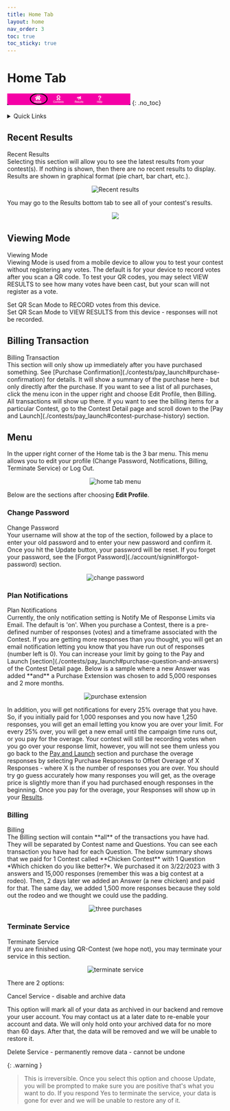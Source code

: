 ```yaml
---
title: Home Tab
layout: home
nav_order: 3
toc: true
toc_sticky: true
---
```


# Home Tab

![Home](../assets/images/tabbar_home.png)
{: .no_toc}

<div class="sticky-gotop">
<span class="inline-icon"><i class="fa-solid fa-arrow-up"></i></span>
</div>
<div class="sticky-right">
<details markdown="block">
  <summary>
    Quick Links
  </summary>
  {: .text-delta }
- Quick Links
{: toc}
</details>
</div>

## Recent Results
<div class="accordion-bar">Recent Results</div>
  Selecting this section will allow you to see the latest results from your contest(s).  If nothing is shown, then there are no recent
  results to display.  Results are shown in graphical format (pie chart, bar chart, etc.).  

  <p align="center" class="screen-shot">
  <img class="image-border" alt="Recent results" src="../../assets/images/recent_results.png">
  </p>

  You may go to the Results bottom tab to see all of your contest's results.

<p align="center" class="screen-shot">
  <img width="72" src="../../assets/images/tab_results.png">
</p>

## Viewing Mode
<div class="accordion-bar">Viewing Mode</div>
Viewing Mode is used from a mobile device to allow you to test your contest without registering any votes.  
The default is for your device to record votes after you scan a QR code.  To test your QR codes, you may select
VIEW RESULTS to see how many votes have been cast, but your scan will not register as a vote.

  <span class="inline-icon"><i class="fa-regular fa-circle"></i></span>Set QR Scan Mode to RECORD votes from this device.<br/>
  <span class="inline-icon"><i class="fa-regular fa-circle-dot"></i></span>Set QR Scan Mode to VIEW RESULTS from this device - responses will not be recorded.

## Billing Transaction
<div class="accordion-bar">Billing Transaction</div>
This section will only show up immediately after you have purchased something. See [Purchase Confirmation](./contests/pay_launch#purchase-confirmation) for details.  It will show a summary of the purchase here - but only directly after the purchase.  If you want to see a list of all purchases, click the menu icon <span class="inline-icon"><i class="fa-solid fa-bars"></i></span> in the upper right and choose Edit Profile, then Billing.  All transactions will show up there.  If you want to see the billing items for a particular Contest, go to the Contest Detail page and scroll down to the [Pay and Launch](./contests/pay_launch#contest-purchase-history) section.

## Menu <span class="inline-icon"><i class="fa-solid fa-bars"></i></span>
In the upper right corner of the Home tab is the 3 bar menu.  This menu allows you to edit your profile (Change Password, Notifications, Billing, Terminate Service) or Log Out.

  <p align="center" class="screen-shot">
  <img class="image-border" alt="home tab menu" src="../../assets/images/home_menu.png">
  </p>

Below are the sections after choosing **Edit Profile**.

### Change Password
<div class="accordion-bar">Change Password</div>
Your username will show at the top of the section, followed by a place to enter your old password and to enter your new password and confirm it.  Once you hit the <span class="inline-button">Update</span> button, your password will be reset.  If you forget your password, see the [Forgot Password](./account/signin#forgot-password) section.

  <p align="center" class="screen-shot">
  <img class="image-border" alt="change password" src="../../assets/images/change_password.png">
  </p>


### Plan Notifications
<div class="accordion-bar">Plan Notifications</div>
Currently, the only notification setting is <span class="form-label">Notify Me of Response Limits via Email</span>.  The default is 'on'.  When you purchase a Contest, there is a pre-defined number of responses (votes) and a timeframe associated with the Contest.  If you are getting more responses than you thought, you will get an email notification letting you know that you have run out of responses (number left is 0).  You can increase your limit by going to the <span class="inline-accordion">Pay and Launch</span> [section](./contests/pay_launch#purchase-question-and-answers) of the Contest Detail page.  Below is a sample where a new Answer was added **and** a Purchase Extension was chosen to add 5,000 responses and 2 more months.  

  <p align="center" class="screen-shot">
  <img class="image-border" alt="purchase extension" src="../../assets/images/purch_extension.png">
  </p>

In addition, you will get notifications for every 25% overage that you have.  So, if you initially paid for 1,000 responses and you now have 1,250 responses, you will get an email letting you know you are over your limit.  For every 25% over, you will get a new email until the campaign time runs out, or you pay for the overage.  Your contest will still be recording votes when you go over your response limit, however, you will not see them unless you go back to the [Pay and Launch](./contests/pay_launch#purchase-question-and-answers) section and purchase the overage responses by selecting <span class="form-label">Purchase Responses to Offset Overage of X Responses</span> - where X is the number of responses you are over.  You should try go guess accurately how many responses you will get, as the overage price is slightly more than if you had purchased enough responses in the beginning. Once you pay for the overage, your Responses will show up in your [Results](results).


### Billing
<div class="accordion-bar">Billing</div>
The Billing section will contain **all** of the transactions you have had.  They will be separated by Contest name and Questions.  You can see each transaction you have had for each Question.  The below summary shows that we paid for 1 Contest called **Chicken Contest** with 1 Question *Which chicken do you like better?*.  We purchased it on 3/22/2023 with 3 answers and 15,000 responses (remember this was a big contest at a rodeo).  Then, 2 days later we added an Answer (a new chicken) and paid for that.  The same day, we added 1,500 more responses because they sold out the rodeo and we thought we could use the padding.

  <p align="center" class="screen-shot">
  <img class="image-border" alt="three purchases" src="../../assets/images/chicken_bill_rodeo.png">
  </p>


### Terminate Service
<div class="accordion-bar">Terminate Service</div>
If you are finished using QR-Contest (we hope not), you may terminate your service in this section. 

  <p align="center" class="screen-shot">
  <img class="image-border" alt="terminate service" src="../../assets/images/terminate_service.png">
  </p>

There are 2 options:

<span class="inline-icon"><i class="fa-regular fa-circle"></i></span> Cancel Service - disable and archive data

This option will mark all of your data as archived in our backend and remove your user account.  You may contact us at a later date to re-enable your account and data.  We will only hold onto your archived data for no more than 60 days.  After that, the data will be removed and we will be unable to restore it.

<span class="inline-icon"><i class="fa-regular fa-circle"></i></span> Delete Service - permanently remove data - cannot be undone

{: .warning }
> This is irreversible.  Once you select this option and choose <span class="inline-button">Update</span>, you will be prompted to make sure you are positive that's what you want to do.  If you respond Yes to terminate the service, your data is gone for ever and we will be unable to restore any of it.


